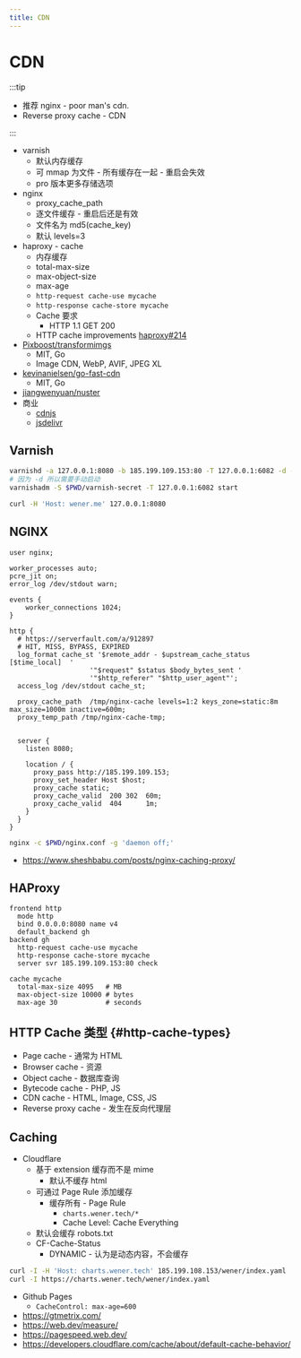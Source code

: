 ```yaml
---
title: CDN
---
```


# CDN

:::tip

- 推荐 nginx - poor man's cdn.
- Reverse proxy cache - CDN

:::

- varnish
  - 默认内存缓存
  - 可 mmap 为文件 - 所有缓存在一起 - 重启会失效
  - pro 版本更多存储选项
- nginx
  - proxy_cache_path
  - 逐文件缓存 - 重启后还是有效
  - 文件名为 md5(cache_key)
  - 默认 levels=3
- haproxy - cache
  - 内存缓存
  - total-max-size
  - max-object-size
  - max-age
  - `http-request cache-use mycache`
  - `http-response cache-store mycache`
  - Cache 要求
    - HTTP 1.1 GET 200
  - HTTP cache improvements [haproxy#214](https://github.com/haproxy/haproxy/issues/214)
- [Pixboost/transformimgs](https://github.com/Pixboost/transformimgs)
  - MIT, Go
  - Image CDN, WebP, AVIF, JPEG XL
- [kevinanielsen/go-fast-cdn](https://github.com/kevinanielsen/go-fast-cdn)
  - MIT, Go
- [jiangwenyuan/nuster](https://github.com/jiangwenyuan/nuster)
- 商业
  - [cdnjs](https://github.com/cdnjs/cdnjs)
  - [jsdelivr](https://github.com/jsdelivr/jsdelivr)

## Varnish

```bash
varnishd -a 127.0.0.1:8080 -b 185.199.109.153:80 -T 127.0.0.1:6082 -d -S $PWD/varnish-secret
# 因为 -d 所以需要手动启动
varnishadm -S $PWD/varnish-secret -T 127.0.0.1:6082 start

curl -H 'Host: wener.me' 127.0.0.1:8080
```

## NGINX

```nginx
user nginx;

worker_processes auto;
pcre_jit on;
error_log /dev/stdout warn;

events {
    worker_connections 1024;
}

http {
  # https://serverfault.com/a/912897
  # HIT, MISS, BYPASS, EXPIRED
  log_format cache_st '$remote_addr - $upstream_cache_status [$time_local]  '
                    '"$request" $status $body_bytes_sent '
                    '"$http_referer" "$http_user_agent"';
  access_log /dev/stdout cache_st;

  proxy_cache_path  /tmp/nginx-cache levels=1:2 keys_zone=static:8m max_size=1000m inactive=600m;
  proxy_temp_path /tmp/nginx-cache-tmp;


  server {
    listen 8080;

    location / {
      proxy_pass http://185.199.109.153;
      proxy_set_header Host $host;
      proxy_cache static;
      proxy_cache_valid  200 302  60m;
      proxy_cache_valid  404      1m;
    }
  }
}
```

```bash
nginx -c $PWD/nginx.conf -g 'daemon off;'
```

- https://www.sheshbabu.com/posts/nginx-caching-proxy/

## HAProxy

```haproxy
frontend http
  mode http
  bind 0.0.0.0:8080 name v4
  default_backend gh
backend gh
  http-request cache-use mycache
  http-response cache-store mycache
  server svr 185.199.109.153:80 check

cache mycache
  total-max-size 4095   # MB
  max-object-size 10000 # bytes
  max-age 30            # seconds
```

## HTTP Cache 类型 {#http-cache-types}

- Page cache - 通常为 HTML
- Browser cache - 资源
- Object cache - 数据库查询
- Bytecode cache - PHP, JS
- CDN cache - HTML, Image, CSS, JS
- Reverse proxy cache - 发生在反向代理层

## Caching

- Cloudflare
  - 基于 extension 缓存而不是 mime
    - 默认不缓存 html
  - 可通过 Page Rule 添加缓存
    - 缓存所有 - Page Rule
      - `charts.wener.tech/*`
      - Cache Level: Cache Everything
  - 默认会缓存 robots.txt
  - CF-Cache-Status
    - DYNAMIC - 认为是动态内容，不会缓存

```bash
curl -I -H 'Host: charts.wener.tech' 185.199.108.153/wener/index.yaml
curl -I https://charts.wener.tech/wener/index.yaml
```

- Github Pages
  - `CacheControl: max-age=600`
- https://gtmetrix.com/
- https://web.dev/measure/
- https://pagespeed.web.dev/
- https://developers.cloudflare.com/cache/about/default-cache-behavior/
